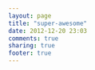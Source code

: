```yaml
---
layout: page
title: "super-awesome"
date: 2012-12-20 23:03
comments: true
sharing: true
footer: true
---
```

